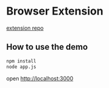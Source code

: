 # Browser Extension

[extension repo](https://github.com/hzz780/aelf-web-extension)

## How to use the demo

```bash
npm install
node app.js
```

open [http://localhost:3000](http://localhost:3000)
